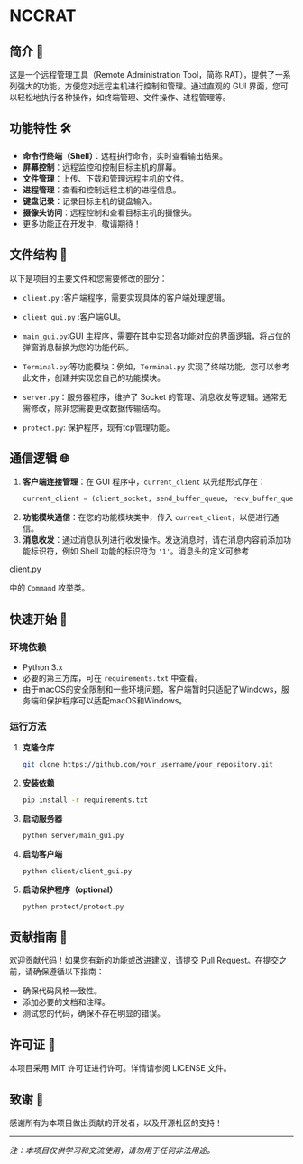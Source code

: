 # NCCRAT

## 简介 🚀

这是一个远程管理工具（Remote Administration Tool，简称 RAT），提供了一系列强大的功能，方便您对远程主机进行控制和管理。通过直观的 GUI 界面，您可以轻松地执行各种操作，如终端管理、文件操作、进程管理等。

## 功能特性 🛠️

- **命令行终端（Shell）**：远程执行命令，实时查看输出结果。
- **屏幕控制**：远程监控和控制目标主机的屏幕。
- **文件管理**：上传、下载和管理远程主机的文件。
- **进程管理**：查看和控制远程主机的进程信息。
- **键盘记录**：记录目标主机的键盘输入。
- **摄像头访问**：远程控制和查看目标主机的摄像头。
- 更多功能正在开发中，敬请期待！

## 文件结构 📁

以下是项目的主要文件和您需要修改的部分：

* `client.py` :客户端程序，需要实现具体的客户端处理逻辑。

* `client_gui.py` :客户端GUI。

* `main_gui.py`:GUI 主程序，需要在其中实现各功能对应的界面逻辑，将占位的弹窗消息替换为您的功能代码。

* `Terminal.py`:等功能模块：例如，`Terminal.py` 实现了终端功能。您可以参考此文件，创建并实现您自己的功能模块。

* `server.py`：服务器程序，维护了 Socket 的管理、消息收发等逻辑。通常无需修改，除非您需要更改数据传输结构。

- `protect.py`: 保护程序，现有tcp管理功能。

## 通信逻辑 🌐

1. **客户端连接管理**：在 GUI 程序中，`current_client` 以元组形式存在：
   ```python
   current_client = (client_socket, send_buffer_queue, recv_buffer_queue)
   ```
2. **功能模块通信**：在您的功能模块类中，传入 `current_client`，以便进行通信。
3. **消息收发**：通过消息队列进行收发操作。发送消息时，请在消息内容前添加功能标识符，例如 Shell 功能的标识符为 `'1'`。消息头的定义可参考 

client.py

 中的 `Command` 枚举类。

## 快速开始 🎉

### 环境依赖

- Python 3.x
- 必要的第三方库，可在 `requirements.txt` 中查看。
- 由于macOS的安全限制和一些环境问题，客户端暂时只适配了Windows，服务端和保护程序可以适配macOS和Windows。

### 运行方法

1. **克隆仓库**

   ```bash
   git clone https://github.com/your_username/your_repository.git
   ```

2. **安装依赖**

   ```bash
   pip install -r requirements.txt
   ```

3. **启动服务器**

   ```bash
   python server/main_gui.py
   ```

4. **启动客户端**

   ```bash
   python client/client_gui.py
   ```

5. **启动保护程序（optional）**

   ```bash
   python protect/protect.py
   ```

## 贡献指南 🤝

欢迎贡献代码！如果您有新的功能或改进建议，请提交 Pull Request。在提交之前，请确保遵循以下指南：

- 确保代码风格一致性。
- 添加必要的文档和注释。
- 测试您的代码，确保不存在明显的错误。

## 许可证 📄

本项目采用 MIT 许可证进行许可。详情请参阅 LICENSE 文件。

## 致谢 💖

感谢所有为本项目做出贡献的开发者，以及开源社区的支持！

---

*注：本项目仅供学习和交流使用，请勿用于任何非法用途。*

